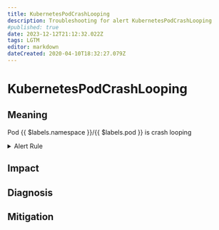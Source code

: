 ```yaml
---
title: KubernetesPodCrashLooping
description: Troubleshooting for alert KubernetesPodCrashLooping
#published: true
date: 2023-12-12T21:12:32.022Z
tags: LGTM
editor: markdown
dateCreated: 2020-04-10T18:32:27.079Z
---
```


# KubernetesPodCrashLooping

## Meaning
[//]: # "Short paragraph that explains what the alert means"
Pod {{ $labels.namespace }}/{{ $labels.pod }} is crash looping

<details>
  <summary>Alert Rule</summary>

  ```yaml
alert: KubernetesPodCrashLooping
expr: increase(kube_pod_container_status_restarts_total[1m]) > 3
for: 2m
labels:
    severity: warning
annotations:
    summary: Kubernetes pod crash looping ({{ $labels.namespace }}/{{ $labels.pod }})
    description: |-
        Pod {{ $labels.namespace }}/{{ $labels.pod }} is crash looping
          VALUE = {{ $value }}
          LABELS = {{ $labels }}
    runbook: https://github.com/srerun/prometheus-alerts/content/runbooks/KubernetesPodCrashLooping

  ```
</details>


## Impact
[//]: # "What could / will happen if the alert is not addressed"



## Diagnosis
[//]: # "Steps to take to identify the cause of the problem"



## Mitigation
[//]: # "The steps necessary to resolve the alert"
